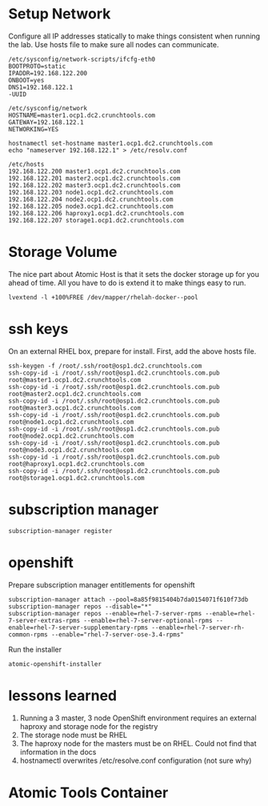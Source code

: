 

# Setup Network
Configure all IP addresses statically to make things consistent when running the lab. Use hosts file to make sure all nodes can communicate.

```
/etc/sysconfig/network-scripts/ifcfg-eth0
BOOTPROTO=static
IPADDR=192.168.122.200
ONBOOT=yes
DNS1=192.168.122.1
-UUID
```

```
/etc/sysconfig/network
HOSTNAME=master1.ocp1.dc2.crunchtools.com
GATEWAY=192.168.122.1
NETWORKING=YES
```

```
hostnamectl set-hostname master1.ocp1.dc2.crunchtools.com
echo "nameserver 192.168.122.1" > /etc/resolv.conf
```

```
/etc/hosts
192.168.122.200	master1.ocp1.dc2.crunchtools.com
192.168.122.201	master2.ocp1.dc2.crunchtools.com
192.168.122.202	master3.ocp1.dc2.crunchtools.com
192.168.122.203	node1.ocp1.dc2.crunchtools.com
192.168.122.204	node2.ocp1.dc2.crunchtools.com
192.168.122.205	node3.ocp1.dc2.crunchtools.com
192.168.122.206	haproxy1.ocp1.dc2.crunchtools.com
192.168.122.207	storage1.ocp1.dc2.crunchtools.com
```


# Storage Volume
The nice part about Atomic Host is that it sets the docker storage up for you ahead of time. All you have to do is extend it to make things easy to run.

```
lvextend -l +100%FREE /dev/mapper/rhelah-docker--pool
```

# ssh keys
On an external RHEL box, prepare for install. First, add the above hosts file.

```
ssh-keygen -f /root/.ssh/root@osp1.dc2.crunchtools.com
ssh-copy-id -i /root/.ssh/root@osp1.dc2.crunchtools.com.pub root@master1.ocp1.dc2.crunchtools.com
ssh-copy-id -i /root/.ssh/root@osp1.dc2.crunchtools.com.pub root@master2.ocp1.dc2.crunchtools.com
ssh-copy-id -i /root/.ssh/root@osp1.dc2.crunchtools.com.pub root@master3.ocp1.dc2.crunchtools.com
ssh-copy-id -i /root/.ssh/root@osp1.dc2.crunchtools.com.pub root@node1.ocp1.dc2.crunchtools.com
ssh-copy-id -i /root/.ssh/root@osp1.dc2.crunchtools.com.pub root@node2.ocp1.dc2.crunchtools.com
ssh-copy-id -i /root/.ssh/root@osp1.dc2.crunchtools.com.pub root@node3.ocp1.dc2.crunchtools.com
ssh-copy-id -i /root/.ssh/root@osp1.dc2.crunchtools.com.pub root@haproxy1.ocp1.dc2.crunchtools.com
ssh-copy-id -i /root/.ssh/root@osp1.dc2.crunchtools.com.pub root@storage1.ocp1.dc2.crunchtools.com
```

# subscription manager
```
subscription-manager register
```


# openshift
Prepare subscription manager entitlements for openshift
```
subscription-manager attach --pool=8a85f9815404b7da0154071f610f73db
subscription-manager repos --disable="*"
subscription-manager repos --enable=rhel-7-server-rpms --enable=rhel-7-server-extras-rpms --enable=rhel-7-server-optional-rpms --enable=rhel-7-server-supplementary-rpms --enable=rhel-7-server-rh-common-rpms --enable="rhel-7-server-ose-3.4-rpms"
```

Run the installer
```
atomic-openshift-installer
```
# lessons learned
1. Running a 3 master, 3 node OpenShift environment requires an external haproxy and storage node for the registry
2. The storage node must be RHEL
3. The haproxy node for the masters must be on RHEL. Could not find that information in the docs
4. hostnamectl overwrites /etc/resolve.conf configuration (not sure why)

# Atomic Tools Container
